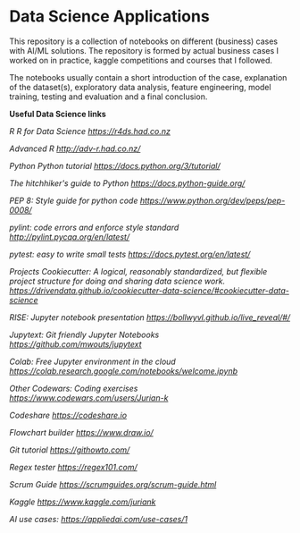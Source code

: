 # Data Science Applications
This repository is a collection of notebooks on different (business) cases with AI/ML solutions. The repository is formed by actual business cases I worked on in practice, kaggle competitions and courses that I followed.

The notebooks usually contain a short introduction of the case, explanation of the dataset(s), exploratory data analysis, feature engineering, model training, testing and evaluation and a final conclusion.

<b> Useful Data Science links </b>

<i> R </r>
R for Data Science
https://r4ds.had.co.nz

Advanced R
http://adv-r.had.co.nz/

<i> Python </r>
Python tutorial
https://docs.python.org/3/tutorial/

The hitchhiker's guide to Python
https://docs.python-guide.org/

PEP 8: Style guide for python code
https://www.python.org/dev/peps/pep-0008/

pylint: code errors and enforce style standard
http://pylint.pycqa.org/en/latest/

pytest: easy to write small tests
https://docs.pytest.org/en/latest/

<i> Projects </i>
Cookiecutter: A logical, reasonably standardized, but flexible project structure for doing and sharing data science work.
https://drivendata.github.io/cookiecutter-data-science/#cookiecutter-data-science
  
RISE: Jupyter notebook presentation
https://bollwyvl.github.io/live_reveal/#/

Jupytext: Git friendly Jupyter Notebooks
https://github.com/mwouts/jupytext

Colab: Free Jupyter environment in the cloud
https://colab.research.google.com/notebooks/welcome.ipynb

<i> Other </i>
Codewars: Coding exercises
https://www.codewars.com/users/Jurian-k

Codeshare
https://codeshare.io

Flowchart builder
https://www.draw.io/

Git tutorial
https://githowto.com/

Regex tester
https://regex101.com/

Scrum Guide
https://scrumguides.org/scrum-guide.html

Kaggle
https://www.kaggle.com/juriank

AI use cases:
https://appliedai.com/use-cases/1
